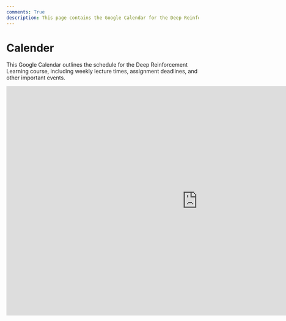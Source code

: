 ```yaml
---
comments: True
description: This page contains the Google Calendar for the Deep Reinforcement Learning course, including weekly lecture times, assignment deadlines, and other important events.
---
```


# Calender

This Google Calendar outlines the schedule for the Deep Reinforcement Learning course, including weekly lecture times, assignment deadlines, and other important events.

<iframe src="https://calendar.google.com/calendar/embed?height=600&wkst=7&ctz=Asia%2FTehran&mode=WEEK&title&showTabs=0&showCalendars=0&showTitle=0&src=ZGVlcHJsY291cnNlQGdtYWlsLmNvbQ&color=%23039BE5" style="border-width:0" width="1000" height="600" frameborder="0" scrolling="no"></iframe>